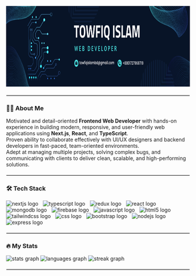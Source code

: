 <div align="center">
  <img height="220" src="https://github.com/towfiqislambd/towfiqislambd/blob/main/Linkedin_Cover_3.png" />
</div>

<hr style="border: 0.1px solid #d3d3d3; margin: 20px 0;" />

### 👩‍💻 About Me

Motivated and detail-oriented **Frontend Web Developer** with hands-on experience in building modern, responsive, and user-friendly web applications using **Next.js**, **React**, and **TypeScript**.  
Proven ability to collaborate effectively with UI/UX designers and backend developers in fast-paced, team-oriented environments.  
Adept at managing multiple projects, solving complex bugs, and communicating with clients to deliver clean, scalable, and high-performing solutions.

<hr style="border: 0.5px solid #d3d3d3; margin: 20px 0;" />

### 🛠 Tech Stack

<div align="left">
  <img src="https://skillicons.dev/icons?i=nextjs" height="45" alt="nextjs logo" />
  <img width="5" />
  <img src="https://skillicons.dev/icons?i=ts" height="45" alt="typescript logo" />
  <img width="5" />
  <img src="https://skillicons.dev/icons?i=redux" height="45" alt="redux logo" />
  <img width="5" />
  <img src="https://skillicons.dev/icons?i=react" height="45" alt="react logo" />
  <img width="5" />
  <img src="https://skillicons.dev/icons?i=mongodb" height="45" alt="mongodb logo" />
  <img width="5" />
  <img src="https://skillicons.dev/icons?i=firebase" height="45" alt="firebase logo" />
  <img width="5" />
  <img src="https://skillicons.dev/icons?i=js" height="45" alt="javascript logo" />
  <img width="5" />
  <img src="https://skillicons.dev/icons?i=html" height="45" alt="html5 logo" />
  <img width="5" />
  <img src="https://skillicons.dev/icons?i=tailwind" height="45" alt="tailwindcss logo" />
  <img width="5" />
  <img src="https://skillicons.dev/icons?i=css" height="45" alt="css logo" />
  <img width="5" />
  <img src="https://skillicons.dev/icons?i=bootstrap" height="45" alt="bootstrap logo" />
  <img width="5" />
  <img src="https://skillicons.dev/icons?i=nodejs" height="45" alt="nodejs logo" />
  <img width="5" />
  <img src="https://skillicons.dev/icons?i=express" height="45" alt="express logo" />
</div>

<hr style="border: 0.5px solid #d3d3d3; margin: 20px 0;" />

### 🔥 My Stats

<div align="left">
  <img src="https://github-readme-stats.vercel.app/api?username=towfiqislambd&hide_title=false&hide_rank=false&show_icons=true&include_all_commits=true&count_private=true&disable_animations=false&theme=dracula&locale=en&hide_border=false&order=1" height="250" alt="stats graph" />
  <img src="https://github-readme-stats.vercel.app/api/top-langs?username=towfiqislambd&locale=en&hide_title=false&layout=compact&card_width=320&langs_count=5&theme=dracula&hide_border=false&order=2" height="150" alt="languages graph" />
  <img src="https://streak-stats.demolab.com?user=towfiqislambd&locale=en&mode=daily&theme=dark&hide_border=false&border_radius=5&order=3" height="220" alt="streak graph" />
</div>

<hr style="border: 0.5px solid #d3d3d3; margin: 20px 0;" />
